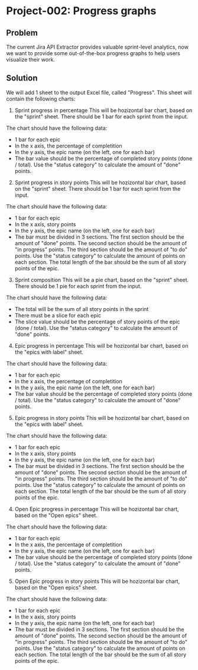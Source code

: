 # Project-002: Progress graphs

## Problem

The current Jira API Extractor provides valuable sprint-level analytics, now we want to provide some out-of-the-box progress graphs to help users visualize their work.

## Solution

We will add 1 sheet to the output Excel file, called "Progress". This sheet will contain the following charts:

1. Sprint progress in percentage
This will be hozizontal bar chart, based on the "sprint" sheet. There should be 1 bar for each sprint from the input. 

The chart should have the following data:

- 1 bar for each epic
- In the x axis, the percentage of completition
- In the y axis, the epic name (on the left, one for each bar)
- The bar value should be the percentage of completed story points (done / total). Use the "status category" to calculate the amount of "done" points.

2. Sprint progress in story points
This will be hozizontal bar chart, based on the "sprint" sheet. There should be 1 bar for each sprint from the input. 

The chart should have the following data:

- 1 bar for each epic
- In the x axis, story points
- In the y axis, the epic name (on the left, one for each bar)
- The bar must be divided in 3 sections. The first section should be the amount of "done" points. The second section should be the amount of "in progress" points. The third section should be the amount of "to do" points. Use the "status category" to calculate the amount of points on each section. The total length of the bar should be the sum of all story points of the epic.

3. Sprint composition
This will be a pie chart, based on the "sprint" sheet. There should be 1 pie for each sprint from the input. 

The chart should have the following data:

- The total will be the sum of all story points in the sprint
- There must be a slice for each epic
- The slice value should be the percentage of story points of the epic (done / total). Use the "status category" to calculate the amount of "done" points.

4. Epic progress in percentage
This will be hozizontal bar chart, based on the "epics with label" sheet.

The chart should have the following data:

- 1 bar for each epic
- In the x axis, the percentage of completition
- In the y axis, the epic name (on the left, one for each bar)
- The bar value should be the percentage of completed story points (done / total). Use the "status category" to calculate the amount of "done" points.

5. Epic progress in story points
This will be hozizontal bar chart, based on the "epics with label" sheet.

The chart should have the following data:

- 1 bar for each epic
- In the x axis, story points
- In the y axis, the epic name (on the left, one for each bar)
- The bar must be divided in 3 sections. The first section should be the amount of "done" points. The second section should be the amount of "in progress" points. The third section should be the amount of "to do" points. Use the "status category" to calculate the amount of points on each section. The total length of the bar should be the sum of all story points of the epic.

4. Open Epic progress in percentage
This will be hozizontal bar chart, based on the "Open epics" sheet.

The chart should have the following data:

- 1 bar for each epic
- In the x axis, the percentage of completition
- In the y axis, the epic name (on the left, one for each bar)
- The bar value should be the percentage of completed story points (done / total). Use the "status category" to calculate the amount of "done" points.

5. Open Epic progress in story points
This will be hozizontal bar chart, based on the "Open epics" sheet.

The chart should have the following data:

- 1 bar for each epic
- In the x axis, story points
- In the y axis, the epic name (on the left, one for each bar)
- The bar must be divided in 3 sections. The first section should be the amount of "done" points. The second section should be the amount of "in progress" points. The third section should be the amount of "to do" points. Use the "status category" to calculate the amount of points on each section. The total length of the bar should be the sum of all story points of the epic.

